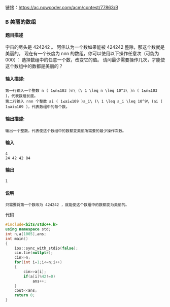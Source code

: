 链接：https://ac.nowcoder.com/acm/contest/77863/B

### B 美丽的数组

#### 题目描述                    

宇宙的尽头是 424242 。
 阿伟认为一个数如果能被 424242 整除，那这个数就是美丽的。
 现在有一个长度为 nnn  的数组，你可以使用以下操作任意次（可能为000）：
 选择数组中的任意一个数，改变它的值。
 请问最少需要操作几次，才能使这个数组中的数都是美丽的？

#### 输入描述:

```
第一行输入一个整数 n ( 1≤n≤103 )n\ (\ 1 \leq n \leq 10^3\ )n ( 1≤n≤103 )，代表数组长度。
第二行输入 nnn 个整数 ai ( 1≤ai≤109 )a_i\ (\ 1 \leq a_i \leq 10^9\ )ai ( 1≤ai≤109 )，代表数组中的每个数。
```

#### 输出描述:

```
输出一个整数，代表使这个数组中的数都变美丽所需要的最少操作次数。                 
```

#### 输入

```
4
24 42 42 84
```

#### 输出

```
1
```

#### 说明

```
只需要将第一个数改为 424242 ，就能使这个数组中的数都变为美丽的。
```

代码

```cpp
#include<bits/stdc++.h>
using namespace std;
int n,a[1005],ans;
int main()
{
	ios::sync_with_stdio(false);
    cin.tie(nullptr);
	cin>>n;
	for(int i=1;i<=n;i++)
	{
		cin>>a[i];
		if(a[i]%42!=0)
			ans++;
	}
	cout<<ans;
	return 0;
}
```

